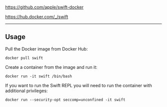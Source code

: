 https://github.com/apple/swift-docker

https://hub.docker.com/_/swift

---

## Usage

Pull the Docker image from Docker Hub:

```
docker pull swift
```

Create a container from the image and run it:

```
docker run -it swift /bin/bash
```

If you want to run the Swift REPL you will need to run the container with additional privileges:

```
docker run --security-opt seccomp=unconfined -it swift
```
